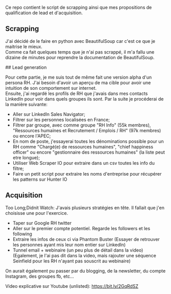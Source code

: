 Ce repo contient le script de scrapping ainsi que mes propositions de qualification de lead et d'acquisition.  

## Scrapping

J'ai décidé de le faire en python avec BeautifulSoup car c'est ce que je maitrise le mieux.  
Comme ca fait quelques temps que je n'ai pas scrappé, il m'a fallu une dizaine de minutes pour reprendre la documentation de BeautifulSoup.  


## Lead generation

Pour cette partie, je me suis tout de même fait une version alpha d'un persona RH. J'ai besoin d'avoir un aperçu de ma cible pour avoir une intuition de son comportement sur internet.  
Ensuite, j'ai regardé les profils de RH que j'avais dans mes contacts LinkedIn pour voir dans quels groupes ils sont. Par la suite je procéderai de la manière suivante:  
 - Aller sur LinkedIn Sales Navigator;  
 - Filtrer sur les personnes localisées en France;  
 - Filtrer par groupe, avec comme groupe "RH Info" (55k membres), "Ressources humaines et Recrutement / Emplois / RH" (97k membres) ou encore l'APEC;  
 - En nom de poste, j'essayerai toutes les dénominations possible pour un RH comme "Chargé(e) de ressources humaines", "chief happiness officer" ou encore "gestionnaire des ressources humaines" (la liste peut etre longue);  
 - Utiliser Web Scraper IO pour extraire dans un csv toutes les info du filtre;  
 - Faire un petit script pour extraire les noms d'entreprise pour récupérer les patterns sur Hunter IO  

## Acquisition

Too Long;Didnit Watch: J'avais plusieurs stratégies en tête. Il fallait que j'en choisisse une pour l'exercice.  
- Taper sur Google RH twitter
- Aller sur le premier compte potentiel. Regarde les followers et les following
- Extraire les infos de ceux ci via Phantom Buster
(Essayer de retrouver les personnes ayant mis leur nom entier sur LinkedIn)
- Tunnel email + webinaire (un peu plus de détail dans la video)
(Egalement, je l'ai pas dit dans la video, mais rajouter une séquence Seinfield pour les RH n'ayant pas souscrit au webinaire)

On aurait également pu passer par du blogging, de la newsletter, du compte Instagram, des groupes fb, etc...

Video explicative sur Youtube (unlisted): https://bit.ly/2GqRdSZ 

